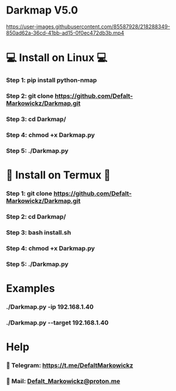# Darkmap V5.0

https://user-images.githubusercontent.com/85587928/218288349-850ad62a-36cd-41bb-ad15-0f0ec472db3b.mp4

# 💻 Install on Linux 💻

### Step 1: pip install python-nmap

### Step 2: git clone https://github.com/Defalt-Markowickz/Darkmap.git

### Step 3: cd Darkmap/

### Step 4: chmod +x Darkmap.py

### Step 5: ./Darkmap.py

# 📱 Install on Termux 📱

### Step 1: git clone https://github.com/Defalt-Markowickz/Darkmap.git

### Step 2: cd Darkmap/

### Step 3: bash install.sh

### Step 4: chmod +x Darkmap.py

### Step 5: ./Darkmap.py 

#  Examples

### ./Darkmap.py -ip 192.168.1.40

### ./Darkmap.py --target 192.168.1.40


# Help

### 📲 Telegram: https://t.me/DefaltMarkowickz

### 📨 Mail: Defalt_Markowickz@proton.me
